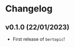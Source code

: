 # Changelog

<!--next-version-placeholder-->

## v0.1.0 (22/01/2023)

- First release of `bertopic`!